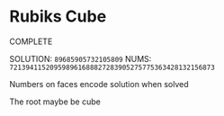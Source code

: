 # Rubiks Cube

COMPLETE

SOLUTION: `89685905732105809`
NUMS: `721394115209598961688827283905275775363428132156873`

Numbers on faces encode solution when solved

The root maybe be cube

